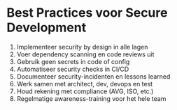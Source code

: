 # Best Practices voor Secure Development

1. Implementeer security by design in alle lagen
2. Voer dependency scanning en code reviews uit
3. Gebruik geen secrets in code of config
4. Automatiseer security checks in CI/CD
5. Documenteer security-incidenten en lessons learned
6. Werk samen met architect, dev, devops en test
7. Houd rekening met compliance (AVG, ISO, etc.)
8. Regelmatige awareness-training voor het hele team
